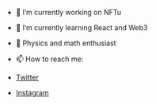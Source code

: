 
- 🔭 I’m currently working on NFTu

- 🌱 I’m currently learning React and Web3

- 🧪 Physics and math enthusiast

- 📫 How to reach me:
- [Twitter](https://twitter.com/diego03825)
- [Instagram](https://www.instagram.com/diego.jsx/)



